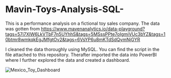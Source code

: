 # Mavin-Toys-Analysis-SQL-
This is a performance analysis on a fictional toy sales company. The data was gotten from https://www.mavenanalytics.io/data-playground?tags=57i7XlW6LkVTbF7n5UYhhS&tags=5MSssPPte7oIgmiVUc3bYZ&tags=10btmr8wmkqkEgJMfgtOv2&tags=6VsYP6u8mKTdSdQymNjGYR

I cleaned the data thoroughly using MySQL. You can find the script in the file attached to this repository. Therafter imported the data into PowerBI where I further explored the data and created a dashboard.

![Mexico_Toy_Dashboard](https://user-images.githubusercontent.com/101093568/187853507-c28cda10-56d5-4290-861a-0bbe7a78ea0c.png)
